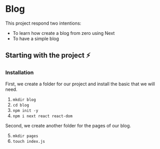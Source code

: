 # Blog 

This project respond two intentions: 

* To learn how create a blog from zero using Next
* To have a simple blog 



## Starting with the project ⚡️

### Installation 

First, we create a folder for our project and install the basic that we will need. 

1. `mkdir blog` 
2. `cd blog` 
3. `npm init -y` 
4. `npm i next react react-dom`

Second, we create another folder for the pages of our blog. 

5. `mkdir pages` 
6. `touch index.js`

